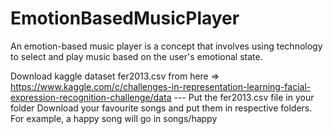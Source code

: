 # EmotionBasedMusicPlayer
 An emotion-based music player is a concept that involves using technology to select and play music based on the user's emotional state. 



Download kaggle dataset fer2013.csv from here => https://www.kaggle.com/c/challenges-in-representation-learning-facial-expression-recognition-challenge/data
  --- Put the fer2013.csv file in your folder
Download your favourite songs and put them in respective folders. For example, a happy song will go in songs/happy
